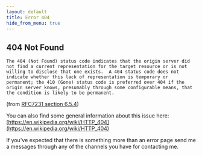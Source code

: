 ```yaml
---
layout: default
title: Error 404
hide_from_menu: true
---
```


<h2>404 Not Found</h2>

    The 404 (Not Found) status code indicates that the origin server did
    not find a current representation for the target resource or is not
    willing to disclose that one exists.  A 404 status code does not
    indicate whether this lack of representation is temporary or
    permanent; the 410 (Gone) status code is preferred over 404 if the
    origin server knows, presumably through some configurable means, that
    the condition is likely to be permanent.

(from [RFC7231 section 6.5.4](https://tools.ietf.org/html/rfc7231#section-6.5.4))

You can also find some general information about this issue here: [https://en.wikipedia.org/wiki/HTTP_404](https://en.wikipedia.org/wiki/HTTP_404)

If you've expected that there is something more than an error page send me a messages through any of the channels you have for contacting me.
